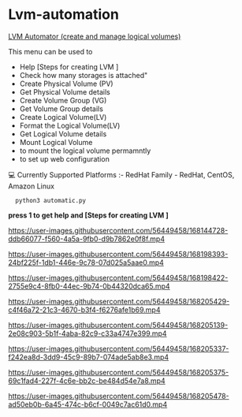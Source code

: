 # Lvm-automation
[LVM Automator (create and manage logical volumes)](https://www.linkedin.com/posts/parthanaboina-praveen_iiecbylw-vimaldaga-righteducation-activity-6836402090080911360-hw9M?utm_source=linkedin_share&utm_medium=member_desktop_web
) 


This menu can be used to

   - Help [Steps for creating LVM ]
   - Check how many storages is attached"
   - Create Physical Volume (PV)
   - Get Physical Volume details
   - Create Volume Group (VG)
   - Get Volume Group details
   - Create Logical Volume(LV)
   - Format the Logical Volume(LV)
   - Get Logical Volume details
   - Mount Logical Volume
   - to mount the logical volume permamntly
   - to set up web configuration 
        
💻 Currently Supported Platforms :-
  RedHat Family -
    RedHat,
    CentOS,
    Amazon Linux
    
      python3 automatic.py
    
 **press 1 to get help and  [Steps for creating LVM ]**

https://user-images.githubusercontent.com/56449458/168144728-ddb66077-f560-4a5a-9fb0-d9b7862e0f8f.mp4




https://user-images.githubusercontent.com/56449458/168198393-24bf225f-1db1-446e-9c78-07d025a5aae0.mp4




https://user-images.githubusercontent.com/56449458/168198422-2755e9c4-8fb0-44ec-9b74-0b44320dca65.mp4



https://user-images.githubusercontent.com/56449458/168205429-c4f46a72-21c3-4670-b3f4-f6276afe1b69.mp4





https://user-images.githubusercontent.com/56449458/168205139-2e08c903-5b1f-4aba-82c9-c33a4747e399.mp4




https://user-images.githubusercontent.com/56449458/168205337-f242ea8d-3dd9-45c9-89b7-074ade5ab8e3.mp4




https://user-images.githubusercontent.com/56449458/168205375-69c1fad4-227f-4c6e-bb2c-be484d54e7a8.mp4



https://user-images.githubusercontent.com/56449458/168205478-ad50eb0b-6a45-474c-b6cf-0049c7ac61d0.mp4








